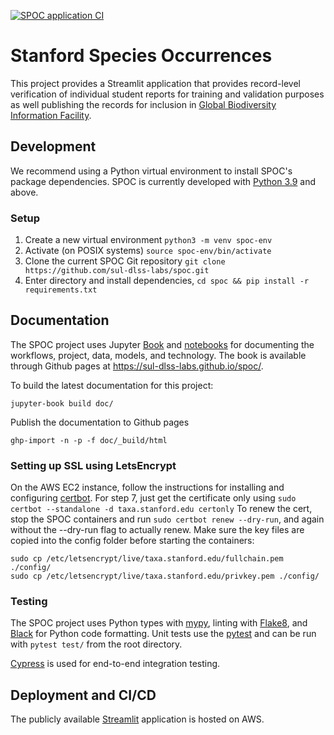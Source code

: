 [![SPOC application CI](https://github.com/sul-dlss-labs/spoc/actions/workflows/spoc-app.yml/badge.svg)](https://github.com/sul-dlss-labs/spoc/actions/workflows/spoc-app.yml)

# Stanford Species Occurrences
This project provides a Streamlit application that provides record-level verification of individual
student reports for training and validation purposes as well publishing the records for inclusion
in [Global Biodiversity Information Facility][GBIF].

## Development
We recommend using a Python virtual environment to install SPOC's package dependencies. SPOC is
currently developed with [Python 3.9](https://www.python.org/downloads/) and above.

### Setup
1. Create a new virtual environment `python3 -m venv spoc-env`
1. Activate (on POSIX systems) `source spoc-env/bin/activate`
1. Clone the current SPOC Git repository `git clone https://github.com/sul-dlss-labs/spoc.git`
1. Enter directory and install dependencies, `cd spoc && pip install -r requirements.txt`  

## Documentation
The SPOC project uses Jupyter [Book](https://jupyterbook.org/) and [notebooks](https://jupyter.org/)
for documenting the workflows, project, data, models, and technology. The book
is available through Github pages at https://sul-dlss-labs.github.io/spoc/.

To build the latest documentation for this project:

`jupyter-book build doc/`

Publish the documentation to Github pages

`ghp-import -n -p -f doc/_build/html`

### Setting up SSL using LetsEncrypt
On the AWS EC2 instance, follow the instructions for installing and configuring [certbot][CERTBOT].
For step 7, just get the certificate only using `sudo certbot --standalone -d taxa.stanford.edu certonly`
To renew the cert, stop the SPOC containers and run `sudo certbot renew --dry-run`, and again without the --dry-run flag to actually renew.
Make sure the key files are copied into the config folder before starting the containers:
```
sudo cp /etc/letsencrypt/live/taxa.stanford.edu/fullchain.pem ./config/
sudo cp /etc/letsencrypt/live/taxa.stanford.edu/privkey.pem ./config/
```

### Testing
The SPOC project uses Python types with [mypy][MYPY], linting with [Flake8][FLK8], and [Black][BLK]
for Python code formatting. Unit tests use the [pytest][PYTST] and can be run
with `pytest test/` from the root directory.

[Cypress][CYPRESS] is used for end-to-end integration testing.

## Deployment and CI/CD
The publicly available [Streamlit][STRMLIT] application is hosted on AWS.


[BLK]: https://black.readthedocs.io/en/stable/
[CYPRESS]: https://www.cypress.io/
[FLK8]: https://flake8.pycqa.org/en/latest/
[GBIF]: https://www.gbif.org/
[MYPY]: https://mypy.readthedocs.io/en/stable/
[PYTST]: https://docs.pytest.org/en/stable/
[STRMLIT]: https://www.streamlit.io/
[CERTBOT]:https://certbot.eff.org/lets-encrypt/ubuntufocal-nginx
